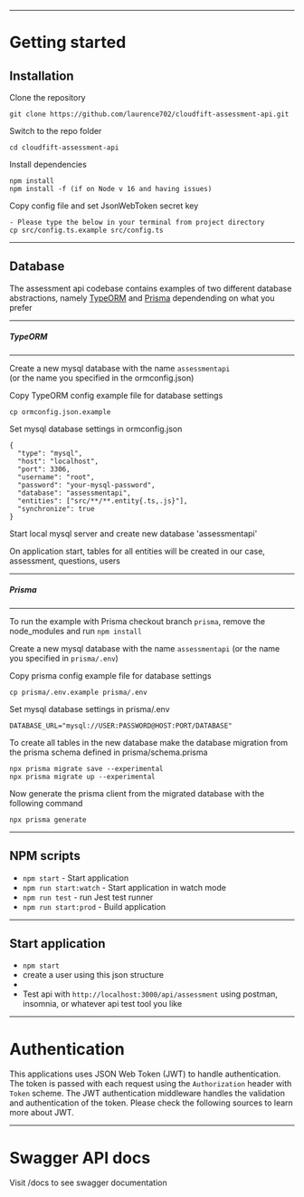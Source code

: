 ----------

# Getting started

## Installation

Clone the repository

    git clone https://github.com/laurence702/cloudfift-assessment-api.git

Switch to the repo folder

    cd cloudfift-assessment-api
    
Install dependencies
    
    npm install
    npm install -f (if on Node v 16 and having issues)

Copy config file and set JsonWebToken secret key

    - Please type the below in your terminal from project directory
    cp src/config.ts.example src/config.ts
    
----------

## Database

The assessment api codebase contains examples of two different database abstractions, namely [TypeORM](http://typeorm.io/) and [Prisma](https://www.prisma.io/) dependending on what you prefer

----------

##### TypeORM

----------

Create a new mysql database with the name `assessmentapi`\
(or the name you specified in the ormconfig.json)

Copy TypeORM config example file for database settings

    cp ormconfig.json.example
    
Set mysql database settings in ormconfig.json

    {
      "type": "mysql",
      "host": "localhost",
      "port": 3306,
      "username": "root",
      "password": "your-mysql-password",
      "database": "assessmentapi",
      "entities": ["src/**/**.entity{.ts,.js}"],
      "synchronize": true
    }
    
Start local mysql server and create new database 'assessmentapi'

On application start, tables for all entities will be created in our case, assessment, questions, users

----------

##### Prisma

----------

To run the example with Prisma checkout branch `prisma`, remove the node_modules and run `npm install`

Create a new mysql database with the name `assessmentapi` (or the name you specified in `prisma/.env`)

Copy prisma config example file for database settings

    cp prisma/.env.example prisma/.env

Set mysql database settings in prisma/.env

    DATABASE_URL="mysql://USER:PASSWORD@HOST:PORT/DATABASE"

To create all tables in the new database make the database migration from the prisma schema defined in prisma/schema.prisma

    npx prisma migrate save --experimental
    npx prisma migrate up --experimental

Now generate the prisma client from the migrated database with the following command

    npx prisma generate

----------

## NPM scripts

- `npm start` - Start application
- `npm run start:watch` - Start application in watch mode
- `npm run test` - run Jest test runner 
- `npm run start:prod` - Build application

----------

## Start application

- `npm start`
- create a user using this json structure
- 
- Test api with `http://localhost:3000/api/assessment` using postman, insomnia, or whatever api test tool you like

----------

# Authentication
 
This applications uses JSON Web Token (JWT) to handle authentication. The token is passed with each request using the `Authorization` header with `Token` scheme. The JWT authentication middleware handles the validation and authentication of the token. Please check the following sources to learn more about JWT.

----------
 
# Swagger API docs
Visit /docs to see swagger documentation
       
